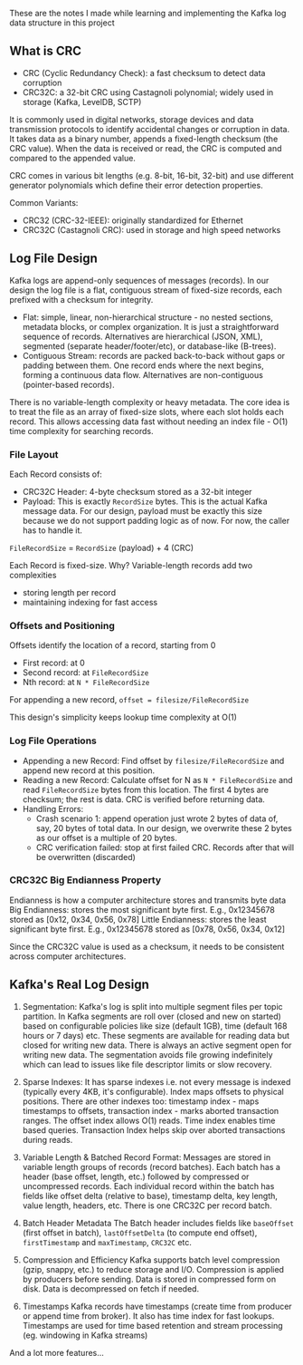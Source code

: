 These are the notes I made while learning and implementing the Kafka log data structure in this project

## What is CRC

- CRC (Cyclic Redundancy Check): a fast checksum to detect data corruption
- CRC32C: a 32-bit CRC using Castagnoli polynomial; widely used in storage (Kafka, LevelDB, SCTP)

It is commonly used in digital networks, storage devices and data transmission protocols to identify accidental changes or corruption in data. It takes data as a binary number, appends a fixed-length checksum (the CRC value). When the data is received or read, the CRC is computed and compared to the appended value.

CRC comes in various bit lengths (e.g. 8-bit, 16-bit, 32-bit) and use different generator polynomials which define their error detection properties.

Common Variants: 
  - CRC32 (CRC-32-IEEE): originally standardized for Ethernet
  - CRC32C (Castagnoli CRC): used in storage and high speed networks

## Log File Design

Kafka logs are append-only sequences of messages (records). In our design the log file is a flat, contiguous stream of fixed-size records, each prefixed with a checksum for integrity.

- Flat: simple, linear, non-hierarchical structure - no nested sections, metadata blocks, or complex organization. It is just a straightforward sequence of records. Alternatives are hierarchical (JSON, XML), segmented (separate header/footer/etc), or database-like (B-trees).
- Contiguous Stream: records are packed back-to-back without gaps or padding between them. One record ends where the next begins, forming a continuous data flow. Alternatives are non-contiguous (pointer-based records).

There is no variable-length complexity or heavy metadata. The core idea is to treat the file as an array of fixed-size slots, where each slot holds each record. This allows accessing data fast without needing an index file - O(1) time complexity for searching records.

### File Layout

Each Record consists of:
- CRC32C Header: 4-byte checksum stored as a 32-bit integer
- Payload: This is exactly `RecordSize` bytes. This is the actual Kafka message data. For our design, payload must be exactly this size because we do not support padding logic as of now. For now, the caller has to handle it.

`FileRecordSize` = `RecordSize` (payload) + 4 (CRC)

Each Record is fixed-size. Why? Variable-length records add two complexities
- storing length per record
- maintaining indexing for fast access

### Offsets and Positioning

Offsets identify the location of a record, starting from 0
- First record: at 0
- Second record: at `FileRecordSize`
- Nth record: at `N * FileRecordSize`

For appending a new record, `offset = filesize/FileRecordSize`

This design's simplicity keeps lookup time complexity at O(1)

### Log File Operations

- Appending a new Record: Find offset by `filesize/FileRecordSize` and append new record at this position.
- Reading a new Record: Calculate offset for N as `N * FileRecordSize` and read `FileRecordSize` bytes from this location. The first 4 bytes are checksum; the rest is data. CRC is verified before returning data.
- Handling Errors:
  - Crash scenario 1: append operation just wrote 2 bytes of data of, say, 20 bytes of total data. In our design, we overwrite these 2 bytes as our offset is a multiple of 20 bytes.
  - CRC verification failed: stop at first failed CRC. Records after that will be overwritten (discarded)

### CRC32C Big Endianness Property

Endianness is how a computer architecture stores and transmits byte data
Big Endianness: stores the most significant byte first. E.g., 0x12345678 stored as [0x12, 0x34, 0x56, 0x78]
Little Endianness: stores the least significant byte first. E.g., 0x12345678 stored as [0x78, 0x56, 0x34, 0x12]

Since the CRC32C value is used as a checksum, it needs to be consistent across computer architectures.

## Kafka's Real Log Design

1. Segmentation:
Kafka's log is split into multiple segment files per topic partition. In Kafka segments are roll over (closed and new on started) based on configurable policies like size (default 1GB), time (default 168 hours or 7 days) etc. These segments are available for reading data but closed for writing new data. There is always an active segment open for writing new data. The segmentation avoids file growing indefinitely which can lead to issues like file descriptor limits or slow recovery. 

2. Sparse Indexes:
It has sparse indexes i.e. not every message is indexed (typically every 4KB, it's configurable). Index maps offsets to physical positions. There are other indexes too: timestamp index - maps timestamps to offsets, transaction index - marks aborted transaction ranges. The offset index allows O(1) reads. Time index enables time based queries. Transaction Index helps skip over aborted transactions during reads.

3. Variable Length & Batched Record Format:
Messages are stored in variable length groups of records (record batches). Each batch has a header (base offset, length, etc.) followed by compressed or uncompressed records. Each individual record within the batch has fields like offset delta (relative to base), timestamp delta, key length, value length, headers, etc. There is one CRC32C per record batch. 

4. Batch Header Metadata
The Batch header includes fields like `baseOffset` (first offset in batch), `lastOffsetDelta` (to compute end offset), `firstTimestamp` and `maxTimestamp`, `CRC32C` etc.

5. Compression and Efficiency
Kafka supports batch level compression (gzip, snappy, etc.) to reduce storage and I/O. Compression is applied by producers before sending. Data is stored in compressed form on disk. Data is decompressed on fetch if needed.

6. Timestamps
Kafka records have timestamps (create time from producer or append time from broker). It also has time index for fast lookups. Timestamps are used for time based retention and stream processing (eg. windowing in Kafka streams)

And a lot more features...